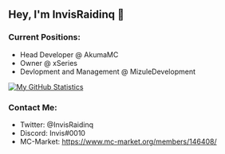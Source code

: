 ## Hey, I'm InvisRaidinq 👋

### Current Positions:
* Head Developer @ AkumaMC
* Owner @ xSeries
* Devlopment and Management @ MizuleDevelopment

[![My GitHub Statistics](https://github-readme-stats.vercel.app/api?username=InvisRaidinq&count_private=true&show_icons=true)](https://github.com/anuraghazra/github-readme-stats)

### Contact Me:
* Twitter: @InvisRaidinq
* Discord: Invis#0010
* MC-Market: https://www.mc-market.org/members/146408/
